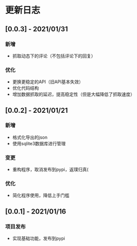 # 更新日志

## [0.0.3] - 2021/01/31

### 新增

- 抓取动态下的评论（不包括评论下的回复）

### 优化

- 更换更稳定的API（旧API基本失效）
- 优化代码结构
- 增加数据抓取的延迟，提高稳定性（但是大幅降低了抓取速度）



## [0.0.2] - 2021/01/21

### 新增

- 格式化导出的json
- 使用sqlite3数据库进行管理

### 变更

- 重构程序，取消发布到pypi，返璞归真(

### 优化

- 简化程序使用，降低上手门槛



## [0.0.1] - 2021/01/16

### 项目发布

- 实现基础功能，发布到pypi